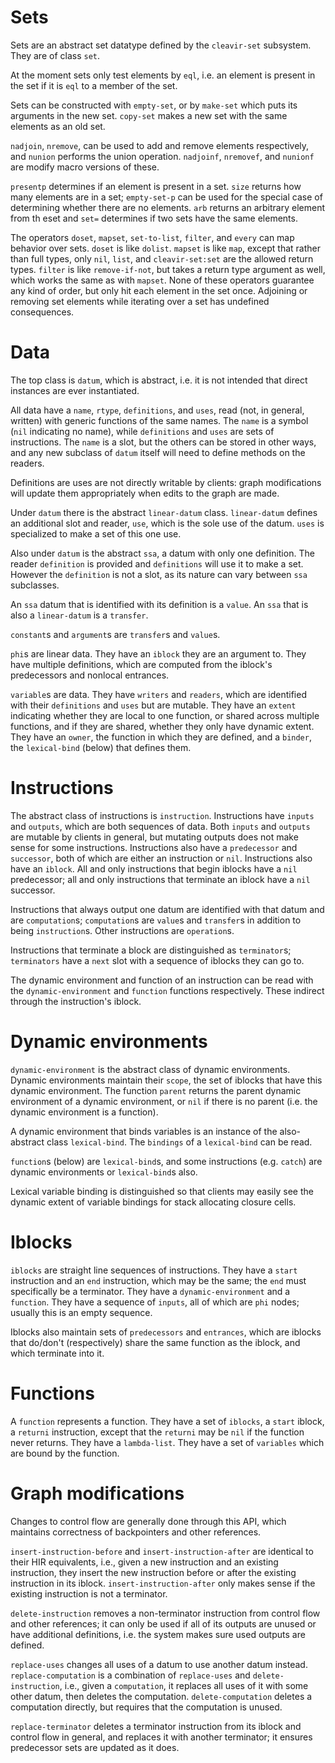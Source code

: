 Sets
====

Sets are an abstract set datatype defined by the `cleavir-set` subsystem. They are of class `set`.

At the moment sets only test elements by `eql`, i.e. an element is present in the set if it is `eql` to a member of the set.

Sets can be constructed with `empty-set`, or by `make-set` which puts its arguments in the new set. `copy-set` makes a new set with the same elements as an old set.

`nadjoin`, `nremove`, can be used to add and remove elements respectively, and `nunion` performs the union operation. `nadjoinf`, `nremovef`, and `nunionf` are modify macro versions of these.

`presentp` determines if an element is present in a set. `size` returns how many elements are in a set; `empty-set-p` can be used for the special case of determining whether there are no elements. `arb` returns an arbitrary element from th eset and `set=` determines if two sets have the same elements.

The operators `doset`, `mapset`, `set-to-list`, `filter`, and `every` can map behavior over sets. `doset` is like `dolist`. `mapset` is like `map`, except that rather than full types, only `nil`, `list`, and `cleavir-set:set` are the allowed return types. `filter` is like `remove-if-not`, but takes a return type argument as well, which works the same as with `mapset`. None of these operators guarantee any kind of order, but only hit each element in the set once. Adjoining or removing set elements while iterating over a set has undefined consequences.

Data
====

The top class is `datum`, which is abstract, i.e. it is not intended that direct instances are ever instantiated.

All data have a `name`, `rtype`, `definitions`, and `uses`, read (not, in general, written) with generic functions of the same names. The `name` is a symbol (`nil` indicating no name), while `definitions` and `uses` are sets of instructions. The `name` is a slot, but the others can be stored in other ways, and any new subclass of `datum` itself will need to define methods on the readers.

Definitions are uses are not directly writable by clients: graph modifications will update them appropriately when edits to the graph are made.

Under `datum` there is the abstract `linear-datum` class. `linear-datum` defines an additional slot and reader, `use`, which is the sole use of the datum. `uses` is specialized to make a set of this one use.

Also under `datum` is the abstract `ssa`, a datum with only one definition. The reader `definition` is provided and `definitions` will use it to make a set. However the `definition` is not a slot, as its nature can vary between `ssa` subclasses.

An `ssa` datum that is identified with its definition is a `value`. An `ssa` that is also a `linear-datum` is a `transfer`.

`constant`s and `argument`s are `transfer`s and `value`s.

`phi`s are linear data. They have an `iblock` they are an argument to. They have multiple definitions, which are computed from the iblock's predecessors and nonlocal entrances.

`variable`s are data. They have `writers` and `readers`, which are identified with their `definitions` and `uses` but are mutable. They have an `extent` indicating whether they are local to one function, or shared across multiple functions, and if they are shared, whether they only have dynamic extent. They have an `owner`, the function in which they are defined, and a `binder`, the `lexical-bind` (below) that defines them.

Instructions
============

The abstract class of instructions is `instruction`. Instructions have `inputs` and `outputs`, which are both sequences of data. Both `inputs` and `outputs` are mutable by clients in general, but mutating outputs does not make sense for some instructions. Instructions also have a `predecessor` and `successor`, both of which are either an instruction or `nil`. Instructions also have an `iblock`. All and only instructions that begin iblocks have a `nil` predecessor; all and only instructions that terminate an iblock have a `nil` successor.

Instructions that always output one datum are identified with that datum and are `computation`s; `computation`s are `value`s and `transfer`s in addition to being `instruction`s. Other instructions are `operation`s.

Instructions that terminate a block are distinguished as `terminator`s; `terminators` have a `next` slot with a sequence of iblocks they can go to.

The dynamic environment and function of an instruction can be read with the `dynamic-environment` and `function` functions respectively. These indirect through the instruction's iblock.

Dynamic environments
====================

`dynamic-environment` is the abstract class of dynamic environments. Dynamic environments maintain their `scope`, the set of iblocks that have this dynamic environment. The function `parent` returns the parent dynamic environment of a dynamic environment, or `nil` if there is no parent (i.e. the dynamic environment is a function).

A dynamic environment that binds variables is an instance of the also-abstract class `lexical-bind`. The `bindings` of a `lexical-bind` can be read.

`function`s (below) are `lexical-bind`s, and some instructions (e.g. `catch`) are dynamic environments or `lexical-bind`s also.

Lexical variable binding is distinguished so that clients may easily see the dynamic extent of variable bindings for stack allocating closure cells.

Iblocks
=======

`iblocks` are straight line sequences of instructions. They have a `start` instruction and an `end` instruction, which may be the same; the `end` must specifically be a terminator. They have a `dynamic-environment` and a `function`. They have a sequence of `inputs`, all of which are `phi` nodes; usually this is an empty sequence.

Iblocks also maintain sets of `predecessors` and `entrances`, which are iblocks that do/don't (respectively) share the same function as the iblock, and which terminate into it.

Functions
=========

A `function` represents a function. They have a set of `iblocks`, a `start` iblock, a `returni` instruction, except that the `returni` may be `nil` if the function never returns. They have a `lambda-list`. They have a set of `variables` which are bound by the function. 

Graph modifications
===================

Changes to control flow are generally done through this API, which maintains correctness of backpointers and other references.

`insert-instruction-before` and `insert-instruction-after` are identical to their HIR equivalents, i.e., given a new instruction and an existing instruction, they insert the new instruction before or after the existing instruction in its iblock. `insert-instruction-after` only makes sense if the existing instruction is not a terminator.

`delete-instruction` removes a non-terminator instruction from control flow and other references; it can only be used if all of its outputs are unused or have additional definitions, i.e. the system makes sure used outputs are defined.

`replace-uses` changes all uses of a datum to use another datum instead. `replace-computation` is a combination of `replace-uses` and `delete-instruction`, i.e., given a `computation`, it replaces all uses of it with some other datum, then deletes the computation. `delete-computation` deletes a computation directly, but requires that the computation is unused.

`replace-terminator` deletes a terminator instruction from its iblock and control flow in general, and replaces it with another terminator; it ensures predecessor sets are updated as it does.
